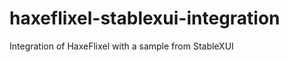 haxeflixel-stablexui-integration
================================

Integration of HaxeFlixel with a sample from StableXUI 